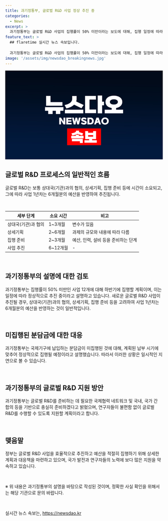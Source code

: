 ```yaml
---
title: 과기정통부, 글로벌 R&D 사업 정상 추진 중
categories:
  - News
excerpt: >
  과기정통부는 글로벌 R&D 사업의 집행률이 50% 미만이라는 보도에 대해, 집행 일정에 따라 정상적으로 추진 중이라고 설명했습니다. 2024년 신규 사업은 계획에 따라 추진될 예정이며, 납부 시기 문제도 정상적으로 처리될 예정이라고 밝혔습니다. 과기정통부는 글로벌 R&D 사업을 충실하게 준비해 왔고, 연구자들에게 불편함 없는 지원을 약속하였습니다.
feature_text: >
  ## flaretime 실시간 뉴스 속보입니다.

  과기정통부는 글로벌 R&D 사업의 집행률이 50% 미만이라는 보도에 대해, 집행 일정에 따라 정상적으로 추진 중이라고 설명했습니다. 2024년 신규 사업은 계획에 따라 추진될 예정이며, 납부 시기 문제도 정상적으로 처리될 예정이라고 밝혔습니다. 과기정통부는 글로벌 R&D 사업을 충실하게 준비해 왔고, 연구자들에게 불편함 없는 지원을 약속하였습니다.
image: '/assets/img/newsdao_breakingnews.jpg'
---
```


<p><img src="/assets/img/newsdao_breakingnews.jpg" alt="flaretime 속보" /></p>

<h2 data-ke-size="size26">글로벌 R&D 프로세스의 일반적인 흐름</h2>

<p data-ke-size="size16">글로벌 R&D는 보통 상대국(기관)과의 협의, 상세기획, 집행 준비 등에 시간이 소요되고, 그에 따라 사업 1년차는 6개월분의 예산을 반영하여 추진됩니다.</p>

<p data-ke-size="size16">&nbsp;</p>

<table>
<thead>
<tr>
<th>세부 단계</th>
<th>소요 시간</th>
<th>비고</th>
</tr>
</thead>
<tbody>
<tr>
<td>상대국(기관)과 협의</td>
<td>1~3개월</td>
<td>변수가 있음</td>
</tr>
<tr>
<td>상세기획</td>
<td>2~6개월</td>
<td>과제의 규모와 내용에 따라 다름</td>
</tr>
<tr>
<td>집행 준비</td>
<td>2~3개월</td>
<td>예산, 인력, 설비 등을 준비하는 단계</td>
</tr>
<tr>
<td>사업 추진</td>
<td>6~12개월</td>
<td>-</td>
</tr>
</tbody>
</table>

<p data-ke-size="size16">&nbsp;</p>

<h2 data-ke-size="size26">과기정통부의 설명에 대한 검토</h2>

<p data-ke-size="size16">과기정통부는 집행률이 50% 미만인 사업 12개에 대해 하반기에 집행할 계획이며, 이는 일정에 따라 정상적으로 추진 중이라고 설명하고 있습니다. 새로운 글로벌 R&D 사업이 추진될 경우, 상대국(기관)과의 협의, 상세기획, 집행 준비 등을 고려하여 사업 1년차는 6개월분의 예산을 반영하는 것이 일반적입니다.</p>

<p data-ke-size="size16">&nbsp;</p>

<h2 data-ke-size="size26">미집행된 분담금에 대한 대응</h2>

<p data-ke-size="size16">과기정통부는 국제기구에 납입하는 분담금이 미집행된 것에 대해, 계획된 납부 시기에 맞추어 정상적으로 집행될 예정이라고 설명했습니다. 따라서 이러한 상황은 일시적인 지연으로 볼 수 있습니다. </p>

<p data-ke-size="size16">&nbsp;</p>

<h2 data-ke-size="size26">과기정통부의 글로벌 R&D 지원 방안</h2>

<p data-ke-size="size16">과기정통부는 글로벌 R&D를 준비하는 데 필요한 국제협력 네트워크 및 국내, 국가 간 합의 등을 기반으로 충실히 준비하겠다고 밝혔으며, 연구자들이 불편함 없이 글로벌 R&D를 수행할 수 있도록 지원할 계획이라고 합니다.</p>

<p data-ke-size="size16">&nbsp;</p>

<h2 data-ke-size="size26">맺음말</h2>

<p data-ke-size="size16">정부는 글로벌 R&D 사업을 효율적으로 추진하고 예산을 적절히 집행하기 위해 상세한 계획과 대응책을 마련하고 있으며, 국가 발전과 연구자들의 노력에 보다 많은 지원을 약속하고 있습니다.</p>

<p data-ke-size="size16">&nbsp;</p>

<p data-ke-size="size16">※ 위 내용은 과기정통부의 설명을 바탕으로 작성된 것이며, 정확한 사실 확인을 위해서는 해당 기관으로 문의 바랍니다.</p>

<p data-ke-size="size16">&nbsp;</p>
실시간 뉴스 속보는, <a href="https://newsdao.kr" rel="dofollow">https://newsdao.kr</a>


